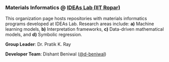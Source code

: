 ### **Materials Informatics @ [IDEAs Lab (IIT Ropar)](https://ideaslab.iitrpr.ac.in/)** 
This organization page hosts repositories with materials informatics programs developed at IDEAs Lab.  Research areas include: **a)** Machine learning models, **b)** Interpretation frameworks, **c)** Data-driven mathematical models, and **d)** Symbolic regression.

**Group Leader**: Dr. Pratik K. Ray

**Developer Team**: Dishant Beniwal ([@d-beniwal](https://github.com/d-beniwal))

<!-- **IDEAs Lab (All organization pages):**
- 1. IDEAsLab-Materials-Informatics
- 2. IDEAsLab-Cellular-Automata
- 3. IDEAsLab-Image-Processing -->
